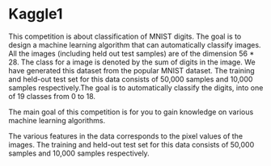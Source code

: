 # Kaggle1
This competition is about classification of MNIST digits. The goal is to design a machine learning algorithm that can automatically classify images. All the images (including held out test samples) are of the dimension 56 * 28. The class for a image is denoted by the sum of digits in the image. We have generated this dataset from the popular MNIST dataset. The training and held-out test set for this data consists of 50,000 samples and 10,000 samples respectively.The goal is to automatically classify the digits, into one of 19 classes from 0 to 18.

The main goal of this competition is for you to gain knowledge on various machine learning algorithms.

The various features in the data corresponds to the pixel values of the images. The training and held-out test set
for this data consists of 50,000 samples and 10,000 samples respectively.
